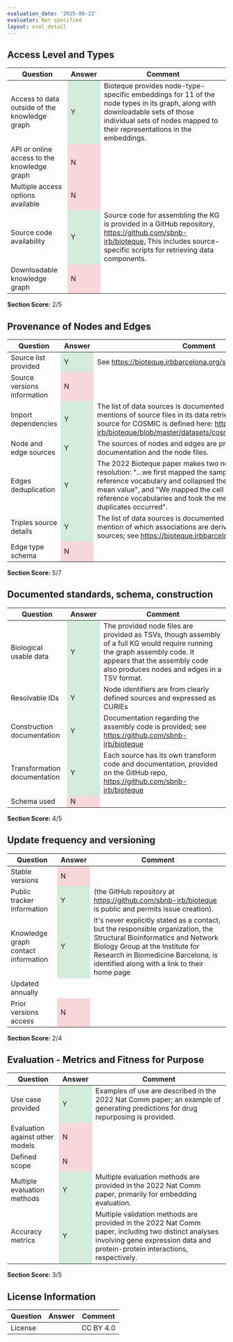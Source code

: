 ```yaml
---
evaluation_date: '2025-08-23'
evaluator: Not specified
layout: eval_detail
---
```


## Access Level and Types
<div class="table-responsive">
<table class="table table-striped">
<thead><tr><th>Question</th><th>Answer</th><th>Comment</th></tr></thead><tbody>
<tr><td>Access to data outside of the knowledge graph</td><td style="background-color:#d4edda;">Y</td><td>Bioteque provides node-type-specific embeddings for 11 of the node types in its graph, along with downloadable sets of those individual sets of nodes mapped to their representations in the embeddings.</td></tr>
<tr><td>API or online access to the knowledge graph</td><td style="background-color:#f8d7da;">N</td><td></td></tr>
<tr><td>Multiple access options available</td><td style="background-color:#f8d7da;">N</td><td></td></tr>
<tr><td>Source code availability</td><td style="background-color:#d4edda;">Y</td><td>Source code for assembling the KG is provided in a GitHub repository, <a href="https://github.com/sbnb-irb/bioteque.">https://github.com/sbnb-irb/bioteque.</a> This includes source-specific scripts for retrieving data components.</td></tr>
<tr><td>Downloadable knowledge graph</td><td style="background-color:#f8d7da;">N</td><td></td></tr>
</tbody></table></div>
<p><strong>Section Score:</strong> 2/5</p>

## Provenance of Nodes and Edges
<div class="table-responsive">
<table class="table table-striped">
<thead><tr><th>Question</th><th>Answer</th><th>Comment</th></tr></thead><tbody>
<tr><td>Source list provided</td><td style="background-color:#d4edda;">Y</td><td>See <a href="https://bioteque.irbbarcelona.org/sources">https://bioteque.irbbarcelona.org/sources</a></td></tr>
<tr><td>Source versions information</td><td style="background-color:#f8d7da;">N</td><td></td></tr>
<tr><td>Import dependencies</td><td style="background-color:#d4edda;">Y</td><td>The list of data sources is documented and includes specific mentions of source files in its data retrieval scripts, e.g., the source for COSMIC is defined here: <a href="https://github.com/sbnb-irb/bioteque/blob/master/datasets/cosmic_mutsig/get_data.sh">https://github.com/sbnb-irb/bioteque/blob/master/datasets/cosmic_mutsig/get_data.sh</a></td></tr>
<tr><td>Node and edge sources</td><td style="background-color:#d4edda;">Y</td><td>The sources of nodes and edges are provided in the documentation and the node files.</td></tr>
<tr><td>Edges deduplication</td><td style="background-color:#d4edda;">Y</td><td>The 2022 Bioteque paper makes two notes about duplicate resolution: &quot;...we first mapped the samples and genes to our reference vocabulary and collapsed the duplicates by their mean value&quot;, and &quot;We mapped the cell lines and genes to our reference vocabularies and took the mean value whenever duplicates occurred&quot;.</td></tr>
<tr><td>Triples source details</td><td style="background-color:#d4edda;">Y</td><td>The list of data sources is documented and makes specific mention of which associations are derived from which sources; see <a href="https://bioteque.irbbarcelona.org/sources">https://bioteque.irbbarcelona.org/sources</a></td></tr>
<tr><td>Edge type schema</td><td style="background-color:#f8d7da;">N</td><td></td></tr>
</tbody></table></div>
<p><strong>Section Score:</strong> 5/7</p>

## Documented standards, schema, construction
<div class="table-responsive">
<table class="table table-striped">
<thead><tr><th>Question</th><th>Answer</th><th>Comment</th></tr></thead><tbody>
<tr><td>Biological usable data</td><td style="background-color:#d4edda;">Y</td><td>The provided node files are provided as TSVs, though assembly of a full KG would require running the graph assembly code. It appears that the assembly code also produces nodes and edges in a TSV format.</td></tr>
<tr><td>Resolvable IDs</td><td style="background-color:#d4edda;">Y</td><td>Node identifiers are from clearly defined sources and expressed as CURIEs</td></tr>
<tr><td>Construction documentation</td><td style="background-color:#d4edda;">Y</td><td>Documentation regarding the assembly code is provided; see <a href="https://github.com/sbnb-irb/bioteque">https://github.com/sbnb-irb/bioteque</a></td></tr>
<tr><td>Transformation documentation</td><td style="background-color:#d4edda;">Y</td><td>Each source has its own transform code and documentation, provided on the GitHub repo, <a href="https://github.com/sbnb-irb/bioteque">https://github.com/sbnb-irb/bioteque</a></td></tr>
<tr><td>Schema used</td><td style="background-color:#f8d7da;">N</td><td></td></tr>
</tbody></table></div>
<p><strong>Section Score:</strong> 4/5</p>

## Update frequency and versioning
<div class="table-responsive">
<table class="table table-striped">
<thead><tr><th>Question</th><th>Answer</th><th>Comment</th></tr></thead><tbody>
<tr><td>Stable versions</td><td style="background-color:#f8d7da;">N</td><td></td></tr>
<tr><td>Public tracker information</td><td style="background-color:#d4edda;">Y</td><td>(the GitHub repository at <a href="https://github.com/sbnb-irb/bioteque">https://github.com/sbnb-irb/bioteque</a> is public and permits issue creation).</td></tr>
<tr><td>Knowledge graph contact information</td><td style="background-color:#d4edda;">Y</td><td>It&#x27;s never explicitly stated as a contact, but the responsible organization, the Structural Bioinformatics and Network Biology Group at the Institute for Research in Biomedicine Barcelona, is identified along with a link to their home page</td></tr>
<tr><td>Updated annually</td><td></td><td></td></tr>
<tr><td>Prior versions access</td><td style="background-color:#f8d7da;">N</td><td></td></tr>
</tbody></table></div>
<p><strong>Section Score:</strong> 2/4</p>

## Evaluation - Metrics and Fitness for Purpose
<div class="table-responsive">
<table class="table table-striped">
<thead><tr><th>Question</th><th>Answer</th><th>Comment</th></tr></thead><tbody>
<tr><td>Use case provided</td><td style="background-color:#d4edda;">Y</td><td>Examples of use are described in the 2022 Nat Comm paper; an example of generating predictions for drug repurposing is provided.</td></tr>
<tr><td>Evaluation against other models</td><td style="background-color:#f8d7da;">N</td><td></td></tr>
<tr><td>Defined scope</td><td style="background-color:#f8d7da;">N</td><td></td></tr>
<tr><td>Multiple evaluation methods</td><td style="background-color:#d4edda;">Y</td><td>Multiple evaluation methods are provided in the 2022 Nat Comm paper, primarily for embedding evaluation.</td></tr>
<tr><td>Accuracy metrics</td><td style="background-color:#d4edda;">Y</td><td>Multiple validation methods are provided in the 2022 Nat Comm paper, including two distinct analyses involving gene expression data and protein-protein interactions, respectively.</td></tr>
</tbody></table></div>
<p><strong>Section Score:</strong> 3/5</p>

## License Information
<div class="table-responsive">
<table class="table table-striped">
<thead><tr><th>Question</th><th>Answer</th><th>Comment</th></tr></thead><tbody>
<tr><td>License</td><td></td><td>CC BY 4.0</td></tr>
</tbody></table></div>

